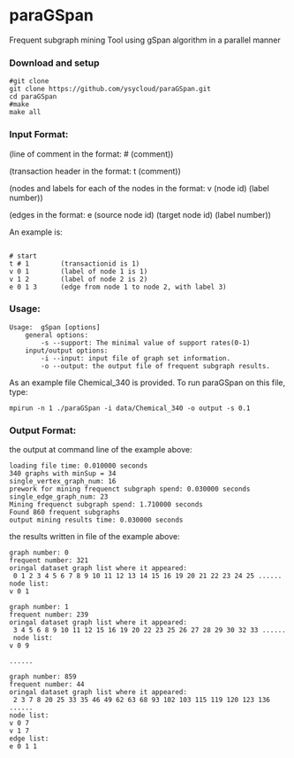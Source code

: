 # paraGSpan
Frequent subgraph mining Tool using gSpan algorithm in a parallel manner


### Download and setup

```shell
#git clone
git clone https://github.com/ysycloud/paraGSpan.git
cd paraGSpan
#make
make all
```

### Input Format:

(line of comment in the format: # (comment))


(transaction header in the format: t (comment))


(nodes and labels for each of the nodes in the format: v (node id) (label number))


(edges in the format: e (source node id) (target node id) (label number))

An example is:
```shell

# start
t # 1        (transactionid is 1)
v 0 1        (label of node 1 is 1)
v 1 2        (label of node 2 is 2)
e 0 1 3      (edge from node 1 to node 2, with label 3)
```

### Usage:
```shell
Usage:	gSpan [options]
	general options:
		-s --support: The minimal value of support rates(0-1)
	input/output options:
		-i --input: input file of graph set information.
		-o --output: the output file of frequent subgraph results.
```

As an example file Chemical_340 is provided. To run paraGSpan on this file,
type:
```shell
mpirun -n 1 ./paraGSpan -i data/Chemical_340 -o output -s 0.1
```

### Output Format:
the output at command line of the example above:  
```shell
loading file time: 0.010000 seconds
340 graphs with minSup = 34
single_vertex_graph_num: 16
prework for mining frequenct subgraph spend: 0.030000 seconds
single_edge_graph_num: 23
Mining frequenct subgraph spend: 1.710000 seconds
Found 860 frequent subgraphs
output mining results time: 0.030000 seconds
```

the results written in file of the example above:
```shell 
graph number: 0
frequent number: 321
oringal dataset graph list where it appeared:
 0 1 2 3 4 5 6 7 8 9 10 11 12 13 14 15 16 19 20 21 22 23 24 25 ......
node list:
v 0 1

graph number: 1
frequent number: 239
oringal dataset graph list where it appeared:
 3 4 5 6 8 9 10 11 12 15 16 19 20 22 23 25 26 27 28 29 30 32 33 ......
 node list:
v 0 9

......

graph number: 859
frequent number: 44
oringal dataset graph list where it appeared:
 2 3 7 8 20 25 33 35 46 49 62 63 68 93 102 103 115 119 120 123 136 ......
node list:
v 0 7
v 1 7
edge list:
e 0 1 1
```